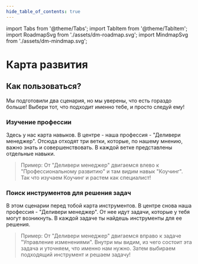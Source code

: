 ```yaml
---
hide_table_of_contents: true
---
```

import Tabs from '@theme/Tabs';
import TabItem from '@theme/TabItem';
import RoadmapSvg from './assets/dm-roadmap.svg';
import MindmapSvg from './assets/dm-mindmap.svg';

# Карта развития

<Tabs>
<TabItem value="Направления">

<MindmapSvg className="excalidraw" />

</TabItem>

<TabItem value="Схема целиком">

<RoadmapSvg className="excalidraw" />

</TabItem>

</Tabs>

## Как пользоваться?

Мы подготовили два сценария, но мы уверены, что есть гораздо больше! Выбери тот, что подходит именно тебе, и просто следуй ему!

### Изучение профессии

Здесь у нас карта навыков. В центре - наша профессия - "Деливери менеджер". Отсюда отходят три ветки, которые, по нашему мнению, важно знать и совершенствовать. В каждой ветке представлены отдельные навыки.

> Пример: От "Деливери менеджер" двигаемся влево к "Профессиональному развитию" и там видим навык "Коучинг". Так что изучаем Коучинг и растем как специалист!

### Поиск инструментов для решения задач

В этом сценарии перед тобой карта инструментов. В центре снова наша профессия - "Деливери менеджер". От нее идут задачи, которые у тебя могут возникнуть. В каждой задаче ты найдешь инструменты для ее решения.

> Пример: От "Деливери менеджер" двигаемся вправо к задаче "Управление изменениями". Внутри мы видим, из чего состоит эта задача и уточняем, что именно нам нужно. Затем выбираем подходящий инструмент и решаем задачу!